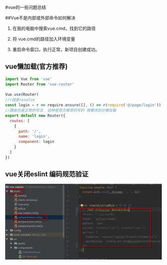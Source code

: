 #vue的一些问题总结

##Vue不是内部或外部命令如何解决

1. 在我的电脑中搜索vue.cmd，找到它的路径 

2. 将 vue.cmd的路径加入环境变量 

3. 重启命令窗口，执行正常，新项目创建成功。

    

## vue懒加载(官方推荐)

```javascript
import Vue from 'vue'
import Router from 'vue-router'

Vue.use(Router)
//r就是resolve
const login = r => require.ensure([], () => r(require('@/page/login')), 'login')
//路由也是正常的写法  这种是官方推荐的写的 按模块划分懒加载 
export default new Router({
  routes: [
    {
      path: '/',
      name: 'login',
      component: login
    }
  ]
})
```



## vue关闭eslint 编码规范验证

![](https://raw.githubusercontent.com/hechaofan/imgMarkdown/master/2018-07-04_161928.png)